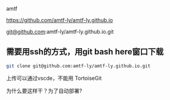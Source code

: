 amtf

https://github.com/amtf-ly/amtf-ly.github.io

git@github.com:amtf-ly/amtf-ly.github.io.git


## 需要用ssh的方式，用git bash here窗口下载
```bash
git clone git@github.com:amtf-ly/amtf-ly.github.io.git
```
上传可以通过vscde，不能用 TortoiseGit

为什么要这样干？为了自动部署?